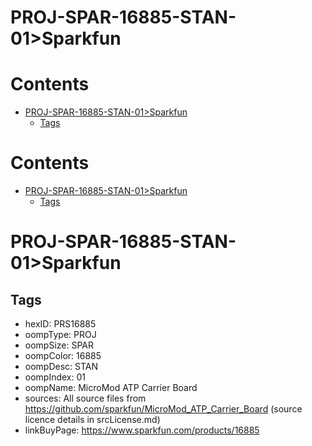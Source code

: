 
PROJ-SPAR-16885-STAN-01>Sparkfun
================================

Contents
========

* [PROJ-SPAR-16885-STAN-01>Sparkfun](#proj-spar-16885-stan-01sparkfun)
	* [Tags](#tags)

Contents
========

* [PROJ-SPAR-16885-STAN-01>Sparkfun](#proj-spar-16885-stan-01sparkfun)
	* [Tags](#tags)

# PROJ-SPAR-16885-STAN-01>Sparkfun

## Tags

- hexID: PRS16885
- oompType: PROJ
- oompSize: SPAR
- oompColor: 16885
- oompDesc: STAN
- oompIndex: 01
- oompName: MicroMod ATP Carrier Board
- sources: All source files from https://github.com/sparkfun/MicroMod_ATP_Carrier_Board (source licence details in srcLicense.md)
- linkBuyPage: https://www.sparkfun.com/products/16885
